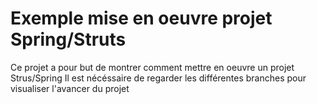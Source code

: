 # Exemple mise en oeuvre projet Spring/Struts
Ce projet a pour but de montrer comment mettre en oeuvre un projet Strus/Spring
Il est nécéssaire de regarder les différentes branches pour visualiser l'avancer du projet

